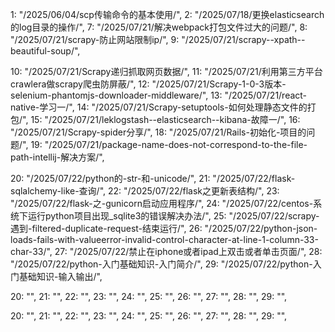 1: "/2025/06/04/scp传输命令的基本使用/",
2: "/2025/07/18/更换elasticsearch的log目录的操作/",
7: "/2025/07/21/解决webpack打包文件过大的问题/",
8: "/2025/07/21/scrapy-防止网站限制ip/",
9: "/2025/07/21/scrapy--xpath--beautiful-soup/",

10: "/2025/07/21/Scrapy递归抓取网页数据/",
11: "/2025/07/21/利用第三方平台crawlera做scrapy爬虫防屏蔽/",
12: "/2025/07/21/Scrapy-1-0-3版本-selenium-phantomjs-downloader-middleware/",
13: "/2025/07/21/react-native-学习一/",
14: "/2025/07/21/Scrapy-setuptools-如何处理静态文件的打包/",
15: "/2025/07/21/leklogstash--elasticsearch--kibana-故障一/",
16: "/2025/07/21/Scrapy-spider分享/",
18: "/2025/07/21/Rails-初始化-项目的问题/",
19: "/2025/07/21/package-name-does-not-correspond-to-the-file-path-intellij-解决方案/",

20: "/2025/07/22/python的-str-和-unicode/",
21: "/2025/07/22/flask-sqlalchemy-like-查询/",
22: "/2025/07/22/flask之更新表结构/",
23: "/2025/07/22/flask-之-gunicorn启动应用程序/",
24: "/2025/07/22/centos-系统下运行python项目出现_sqlite3的错误解决办法/",
25: "/2025/07/22/scrapy-遇到-filtered-duplicate-request-结束运行/",
26: "/2025/07/22/python-json-loads-fails-with-valueerror-invalid-control-character-at-line-1-column-33-char-33/",
27: "/2025/07/22/禁止在iphone或者ipad上双击或者单击页面/",
28: "/2025/07/22/python-入门基础知识-入门简介/",
29: "/2025/07/22/python-入门基础知识-输入输出/",

20: "",
21: "",
22: "",
23: "",
24: "",
25: "",
26: "",
27: "",
28: "",
29: "",

20: "",
21: "",
22: "",
23: "",
24: "",
25: "",
26: "",
27: "",
28: "",
29: "",
